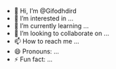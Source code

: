 - 👋 Hi, I’m @Gifodhdird
- 👀 I’m interested in ...
- 🌱 I’m currently learning ...
- 💞️ I’m looking to collaborate on ...
- 📫 How to reach me ...
- 😄 Pronouns: ...
- ⚡ Fun fact: ...

<!---
Gifodhdird/Gifodhdird is a ✨ special ✨ repository because its `README.md` (this file) appears on your GitHub profile.
You can click the Preview link to take a look at your changes.
--->
